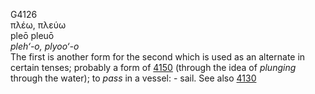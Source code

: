 <body>
  <p>G4126<br>  πλέω, πλεύω  <br> pleō  pleuō  <br><i>pleh‘-o,</i> <i>plyoo‘-o </i><br>The first is another form for the second which is used as an alternate in certain tenses; probably a form of <a href="g4150.htm">4150</a> (through the idea of <i>plunging</i> through the water); to <i>pass</i> in a vessel: - sail. See also <a href="g4130.htm">4130</a> <br></p>
 </body>